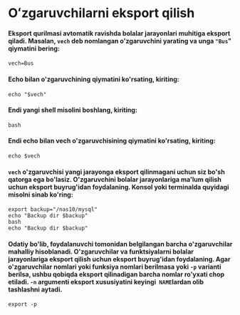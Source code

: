 # Oʻzgaruvchilarni eksport qilish


#### Eksport qurilmasi avtomatik ravishda bolalar jarayonlari muhitiga eksport qiladi. Masalan, ```vech``` deb nomlangan o'zgaruvchini yarating va unga ```"Bus```" qiymatini bering:

```
vech=Bus
```

#### Echo bilan o'zgaruvchining qiymatini ko'rsating, kiriting:

```
echo "$vech"
```

#### Endi yangi shell misolini boshlang, kiriting:


```
bash
```

#### Endi echo bilan vech o'zgaruvchisining qiymatini ko'rsating, kiriting:

```
echo $vech
```

#### ```vech``` o'zgaruvchisi yangi jarayonga eksport qilinmagani uchun siz bo'sh qatorga ega bo'lasiz. O'zgaruvchini bolalar jarayonlariga ma'lum qilish uchun eksport buyrug'idan foydalaning. Konsol yoki terminalda quyidagi misolni sinab ko'ring:

```
export backup="/nas10/mysql"
echo "Backup dir $backup"
bash
echo "Backup dir $backup"
```

#### Odatiy bo'lib, foydalanuvchi tomonidan belgilangan barcha o'zgaruvchilar mahalliy hisoblanadi. O'zgaruvchilar va funktsiyalarni bolalar jarayonlariga eksport qilish uchun eksport buyrug'idan foydalaning. Agar o'zgaruvchilar nomlari yoki funksiya nomlari berilmasa yoki ```-p``` varianti berilsa, ushbu qobiqda eksport qilinadigan barcha nomlar ro'yxati chop etiladi. ```-n``` argumenti eksport xususiyatini keyingi``` NAME```lardan olib tashlashni aytadi.

```
export -p
```